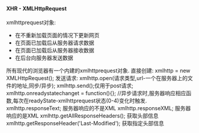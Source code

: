 #### XHR - XMLHttpRequest

xmlhttprequest对象:
* 在不重新加载页面的情况下更新网页
* 在页面已加载后从服务器请求数据
* 在页面已加载后从服务器接收数据
* 在后台向服务器发送数据

所有现代的浏览器有一个内建的xmlhttprequest对象.
直接创建: 
xmlhttp = new XMLHttpRequest();
发送请求:
xmlhttp.open(请求类型,url-一个在服务器上的文件的地址,同步/异步);
xmlhttp.send();仅用于post请求;
xmlhttp.onreadystatechanget = function(){}; //异步请求时,服务器响应相应函数,每次在readyState-xmlhttprequest状态(0-4)变化时触发.
xmlhttp.responseText; 服务器响应的不是XML
xmlhttp.responseXML; 服务器响应的是XML
xmlhttp.getAllResponseHeaders(); 获取头部信息
xmlhttp.getResponseHeader('Last-Modified'); 获取指定头部信息



